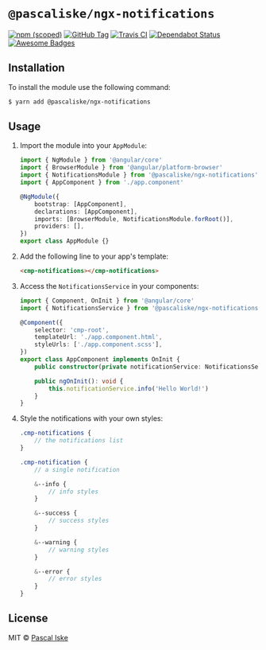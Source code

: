 # `@pascaliske/ngx-notifications`

[![npm (scoped)](https://img.shields.io/npm/v/@pascaliske/ngx-notifications.svg?style=flat-square)](https://www.npmjs.com/package/@pascaliske/ngx-notifications) [![GitHub Tag](https://img.shields.io/github/tag/pascaliske/ngx-notifications.svg?style=flat-square)](https://github.com/pascaliske/ngx-notifications) [![Travis CI](https://img.shields.io/travis/com/pascaliske/ngx-notifications/master.svg?style=flat-square)](https://travis-ci.com/pascaliske/ngx-notifications) [![Dependabot Status](https://api.dependabot.com/badges/status?host=github&repo=pascaliske/ngx-notifications)](https://dependabot.com) [![Awesome Badges](https://img.shields.io/badge/badges-awesome-green.svg?style=flat-square)](https://github.com/Naereen/badges)

## Installation

To install the module use the following command:

```bash
$ yarn add @pascaliske/ngx-notifications
```

## Usage

1. Import the module into your `AppModule`:

    ```typescript
    import { NgModule } from '@angular/core'
    import { BrowserModule } from '@angular/platform-browser'
    import { NotificationsModule } from '@pascaliske/ngx-notifications'
    import { AppComponent } from './app.component'

    @NgModule({
        bootstrap: [AppComponent],
        declarations: [AppComponent],
        imports: [BrowserModule, NotificationsModule.forRoot()],
        providers: [],
    })
    export class AppModule {}
    ```

2. Add the following line to your app's template:

    ```html
    <cmp-notifications></cmp-notifications>
    ```

3. Access the `NotificationsService` in your components:

    ```typescript
    import { Component, OnInit } from '@angular/core'
    import { NotificationsService } from '@pascaliske/ngx-notifications'

    @Component({
        selector: 'cmp-root',
        templateUrl: './app.component.html',
        styleUrls: ['./app.component.scss'],
    })
    export class AppComponent implements OnInit {
        public constructor(private notificationService: NotificationsService) {}

        public ngOnInit(): void {
            this.notificationService.info('Hello World!')
        }
    }
    ```

4. Style the notifications with your own styles:

    ```scss
    .cmp-notifications {
        // the notifications list
    }

    .cmp-notification {
        // a single notification

        &--info {
            // info styles
        }

        &--success {
            // success styles
        }

        &--warning {
            // warning styles
        }

        &--error {
            // error styles
        }
    }
    ```

## License

MIT © [Pascal Iske](https://pascal-iske.de)
